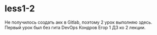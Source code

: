 # less1-2
Не получилось создать акк в Gitlab, поэтому 2 урок выполняю здесь. Первый урок был без гита
DevOps Кондров Егор 1 ДЗ ко 2 лекции.
